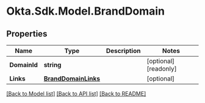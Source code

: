# Okta.Sdk.Model.BrandDomain

## Properties

Name | Type | Description | Notes
------------ | ------------- | ------------- | -------------
**DomainId** | **string** |  | [optional] [readonly] 
**Links** | [**BrandDomainLinks**](BrandDomainLinks.md) |  | [optional] 

[[Back to Model list]](../README.md#documentation-for-models) [[Back to API list]](../README.md#documentation-for-api-endpoints) [[Back to README]](../README.md)

